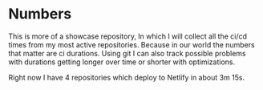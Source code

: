 # Numbers
This is more of a showcase repository, In which I will collect all the ci/cd times from my most active repositories. Because in our world the numbers that matter are ci durations.
Using git I can also track possible problems with durations getting longer over time or shorter with optimizations.

Right now I have 4 repositories which deploy to Netlify in about 3m 15s.



